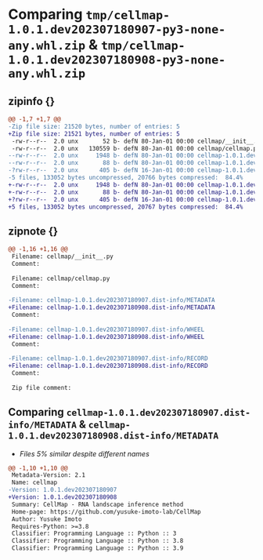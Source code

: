 # Comparing `tmp/cellmap-1.0.1.dev202307180907-py3-none-any.whl.zip` & `tmp/cellmap-1.0.1.dev202307180908-py3-none-any.whl.zip`

## zipinfo {}

```diff
@@ -1,7 +1,7 @@
-Zip file size: 21520 bytes, number of entries: 5
+Zip file size: 21521 bytes, number of entries: 5
 -rw-r--r--  2.0 unx       52 b- defN 80-Jan-01 00:00 cellmap/__init__.py
 -rw-r--r--  2.0 unx   130559 b- defN 80-Jan-01 00:00 cellmap/cellmap.py
--rw-r--r--  2.0 unx     1948 b- defN 80-Jan-01 00:00 cellmap-1.0.1.dev202307180907.dist-info/METADATA
--rw-r--r--  2.0 unx       88 b- defN 80-Jan-01 00:00 cellmap-1.0.1.dev202307180907.dist-info/WHEEL
-?rw-r--r--  2.0 unx      405 b- defN 16-Jan-01 00:00 cellmap-1.0.1.dev202307180907.dist-info/RECORD
-5 files, 133052 bytes uncompressed, 20766 bytes compressed:  84.4%
+-rw-r--r--  2.0 unx     1948 b- defN 80-Jan-01 00:00 cellmap-1.0.1.dev202307180908.dist-info/METADATA
+-rw-r--r--  2.0 unx       88 b- defN 80-Jan-01 00:00 cellmap-1.0.1.dev202307180908.dist-info/WHEEL
+?rw-r--r--  2.0 unx      405 b- defN 16-Jan-01 00:00 cellmap-1.0.1.dev202307180908.dist-info/RECORD
+5 files, 133052 bytes uncompressed, 20767 bytes compressed:  84.4%
```

## zipnote {}

```diff
@@ -1,16 +1,16 @@
 Filename: cellmap/__init__.py
 Comment: 
 
 Filename: cellmap/cellmap.py
 Comment: 
 
-Filename: cellmap-1.0.1.dev202307180907.dist-info/METADATA
+Filename: cellmap-1.0.1.dev202307180908.dist-info/METADATA
 Comment: 
 
-Filename: cellmap-1.0.1.dev202307180907.dist-info/WHEEL
+Filename: cellmap-1.0.1.dev202307180908.dist-info/WHEEL
 Comment: 
 
-Filename: cellmap-1.0.1.dev202307180907.dist-info/RECORD
+Filename: cellmap-1.0.1.dev202307180908.dist-info/RECORD
 Comment: 
 
 Zip file comment:
```

## Comparing `cellmap-1.0.1.dev202307180907.dist-info/METADATA` & `cellmap-1.0.1.dev202307180908.dist-info/METADATA`

 * *Files 5% similar despite different names*

```diff
@@ -1,10 +1,10 @@
 Metadata-Version: 2.1
 Name: cellmap
-Version: 1.0.1.dev202307180907
+Version: 1.0.1.dev202307180908
 Summary: CellMap - RNA landscape inference method
 Home-page: https://github.com/yusuke-imoto-lab/CellMap
 Author: Yusuke Imoto
 Requires-Python: >=3.8
 Classifier: Programming Language :: Python :: 3
 Classifier: Programming Language :: Python :: 3.8
 Classifier: Programming Language :: Python :: 3.9
```

